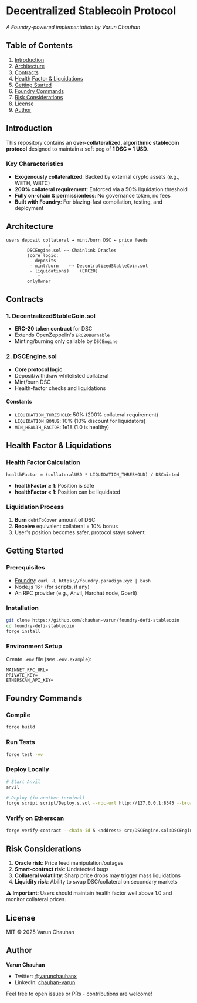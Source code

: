# Decentralized Stablecoin Protocol

*A Foundry-powered implementation by Varun Chauhan*

## Table of Contents

1. [Introduction](#introduction)
2. [Architecture](#architecture)
3. [Contracts](#contracts)
4. [Health Factor \& Liquidations](#health-factor--liquidations)
5. [Getting Started](#getting-started)
6. [Foundry Commands](#foundry-commands)
7. [Risk Considerations](#risk-considerations)
8. [License](#license)
9. [Author](#author)

## Introduction

This repository contains an **over-collateralized, algorithmic stablecoin protocol** designed to maintain a soft peg of **1 DSC = 1 USD**.

### Key Characteristics

- **Exogenously collateralized**: Backed by external crypto assets (e.g., WETH, WBTC)
- **200% collateral requirement**: Enforced via a 50% liquidation threshold
- **Fully on-chain \& permissionless**: No governance token, no fees
- **Built with Foundry**: For blazing-fast compilation, testing, and deployment


## Architecture

```
users deposit collateral → mint/burn DSC ← price feeds
                ↓                           ↑
        DSCEngine.sol ←→ Chainlink Oracles
        (core logic:                        
         - deposits                         
         - mint/burn    ←→ DecentralizedStableCoin.sol
         - liquidations)    (ERC20)
            ↑
        onlyOwner
```


## Contracts

### 1. DecentralizedStableCoin.sol

- **ERC-20 token contract** for DSC
- Extends OpenZeppelin's `ERC20Burnable`
- Minting/burning only callable by `DSCEngine`


### 2. DSCEngine.sol

- **Core protocol logic**
- Deposit/withdraw whitelisted collateral
- Mint/burn DSC
- Health-factor checks and liquidations


#### Constants

- `LIQUIDATION_THRESHOLD`: 50% (200% collateral requirement)
- `LIQUIDATION_BONUS`: 10% (10% discount for liquidators)
- `MIN_HEALTH_FACTOR`: 1e18 (1.0 is healthy)


## Health Factor \& Liquidations

### Health Factor Calculation

```
healthFactor = (collateralUSD * LIQUIDATION_THRESHOLD) / DSCminted
```

- **healthFactor ≥ 1**: Position is safe
- **healthFactor < 1**: Position can be liquidated


### Liquidation Process

1. **Burn** `debtToCover` amount of DSC
2. **Receive** equivalent collateral + 10% bonus
3. User's position becomes safer, protocol stays solvent

## Getting Started

### Prerequisites

- [Foundry](https://foundry.paradigm.xyz/): `curl -L https://foundry.paradigm.xyz | bash`
- Node.js 16+ (for scripts, if any)
- An RPC provider (e.g., Anvil, Hardhat node, Goerli)


### Installation

```bash
git clone https://github.com/chauhan-varun/foundry-defi-stablecoin
cd foundry-defi-stablecoin
forge install
```


### Environment Setup

Create `.env` file (see `.env.example`):

```
MAINNET_RPC_URL=
PRIVATE_KEY=
ETHERSCAN_API_KEY=
```


## Foundry Commands

### Compile

```bash
forge build
```


### Run Tests

```bash
forge test -vv
```


### Deploy Locally

```bash
# Start Anvil
anvil

# Deploy (in another terminal)
forge script script/Deploy.s.sol --rpc-url http://127.0.0.1:8545 --broadcast -vvvv
```


### Verify on Etherscan

```bash
forge verify-contract --chain-id 5 <address> src/DSCEngine.sol:DSCEngine
```


## Risk Considerations

1. **Oracle risk**: Price feed manipulation/outages
2. **Smart-contract risk**: Undetected bugs
3. **Collateral volatility**: Sharp price drops may trigger mass liquidations
4. **Liquidity risk**: Ability to swap DSC/collateral on secondary markets

**⚠️ Important**: Users should maintain health factor well above 1.0 and monitor collateral prices.

## License

MIT © 2025 Varun Chauhan

## Author

**Varun Chauhan**

- Twitter: [@varunchauhanx](https://twitter.com/varunchauhanx)
- LinkedIn: [chauhan-varun](https://linkedin.com/in/chauhan-varun)

Feel free to open issues or PRs - contributions are welcome!